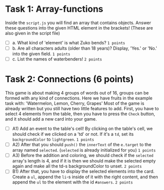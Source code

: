# Task 1: Array-functions
Inside the `script.js` you will find an array that contains objects. Answer these questions into the given HTML element in the brackets! (These are also given in the script file)

-[ ] a. What kind of 'element' is what Zuko bends? `1 points`
-[ ] b. Are all characters adults (older than 18 years)? Display, 'Yes.' or 'No.' into the given field. `1 points`
-[ ] c. List the names of waterbenders! `2 points`

# Task 2: Connections (6 points)
This game is about making 4 groups of words out of 16, groups can be formed with any kind of connections. Here we have fruits in the example task with: 'Watermelon, Lemon, Cherry, Grapes'
Most of the game is already written but you still have two little features to add. First, you have to select 4 elements from the table, then you have to press the `Check` button, and it should add a new card into your game.

-[ ] A1) Add an event to the table's cell! By clicking on the table's cell, we should check if we clicked on a 'td' or not. If it's a `td`, set its `backgroundColor` to `lightgreen`. `1 points`
-[ ] A2) After that you should `push()` the `innerText` of the `e.target` to the array named `selected`. (`selected` is already initialized for you) `1 points`
-[ ] A3) Before the addition and coloring, we should check if the `selected` array's length is 4, and if it is then we should make the selected empty again and make all the td-s backgroundColor to unset. `2 points`
-[ ] B1) After that, you have to display the selected elements into the card. Create a `ul`, append the `li`-s inside of it with the right content, and then append the `ul` to the element with the id `#answers`. `2 points`
